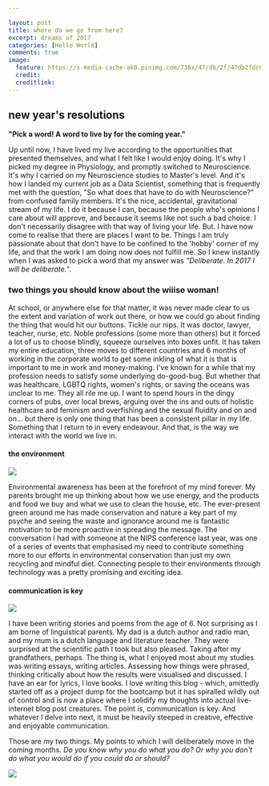 ```yaml
---

layout: post
title: where do we go from here?
excerpt: dreams of 2017
categories: [Hello World]
comments: true
image:
  feature: https://s-media-cache-ak0.pinimg.com/736x/47/db/2f/47db2fdc0845d0154885c243ef42a9d8.jpg
  credit: 
  creditlink:
---
```


## new year's resolutions

__"Pick a word! A word to live by for the coming year."__

Up until now, I have lived my live according to the opportunities that presented themselves, and what I felt like I would enjoy doing. It's why I picked my degree in Physiology, and promptly switched to Neuroscience. It's why I carried on my Neuroscience studies to Master's level. And it's how I landed my current job as a Data Scientist, something that is frequently met with the question, "So what does that have to do with Neuroscience?" from confused family members. It's the nice, accidental, gravitational stream of my life. I do it because I can, because the people who's opinions I care about will approve, and because it seems like not such a bad choice. I don't necessarily disagree with that way of living your life. But. I have now come to realise that there are places I want to be. Things I am truly passionate about that don't have to be confined to the 'hobby' corner of my life, and that the work I am doing now does not fulfill me. So I knew instantly when I was asked to pick a word that my answer was _"Deliberate. In 2017 I will be deliberate."_.

### two things you should know about the wiiise woman!
At school, or anywhere else for that matter, it was never made clear to us the extent and variation of work out there, or how we could go about finding the thing that would hit our buttons. Tickle our nips. It was doctor, lawyer, teacher, nurse, etc. Noble professions (some more than others) but it forced a lot of us to choose blindly, squeeze ourselves into boxes unfit. It has taken my entire education, three moves to different countries and 6 months of working in the corporate world to get some inkling of what it is that is important to me in work and money-making. I've known for a while that my profession needs to satisfy some underlying do-good-bug. But whether that was healthcare, LGBTQ rights, women's rights, or saving the oceans was unclear to me. They all rile me up. I want to spend hours in the dingy corners of pubs, over local brews, arguing over the ins and outs of holistic healthcare and feminism and overfishing and the sexual fluidity and on and on... but there is only one thing that has been a consistent pillar in my life. Something that I return to in every endeavour. And that, is the way we interact with the world we live in.

#### the environment
![](https://media.giphy.com/media/GWjBr5aqu66Pu/giphy.gif?raw=true)

Environmental awareness has been at the forefront of my mind forever. My parents brought me up thinking about how we use energy, and the products and food we buy and what we use to clean the house, etc. The ever-present green around me has made conservation and nature a key part of my psyche and seeing the waste and ignorance around me is fantastic motivation to be more proactive in spreading the message. The conversation I had with someone at the NIPS conference last year, was one of a series of events that emphasised my need to contribute something more to our efforts in environmental conservation than just my own recycling and mindful diet. Connecting people to their environments through technology was a pretty promising and exciting idea.

#### communication is key
![](http://livingincinema.com/wp-content/uploads/2012/01/who-are-you.jpg?raw=true)

I have been writing stories and poems from the age of 6. Not surprising as I am borne of linguistical parents. My dad is a dutch author and radio man, and my mum is a dutch language and literature teacher. They were surprised at the scientific path I took but also pleased. Taking after my grandfathers, perhaps. The thing is, what I enjoyed most about my studies was writing essays, writing articles. Assessing how things were phrased, thinking critically about how the results were visualised and discussed. I have an ear for lyrics, I love books. I love writing this blog - which, amittedly started off as a project dump for the bootcamp but it has spiralled wildly out of control and is now a place where I solidify my thoughts into actual live-internet blog post creatures. The point is, communication is key. And whatever I delve into next, it must be heavily steeped in creative, effective and enjoyable communication.

Those are my two things. My points to which I will deliberately move in the coming months. _Do you know why you do what you do? Or why you don't do what you would do if you could do or should?_

![](http://www.alice-in-wonderland.net/wp-content/uploads/cheshire-cat-5.jpg?raw=true)




